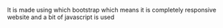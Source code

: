 It is made using which bootstrap which means it is completely responsive website and a bit of javascript is used
